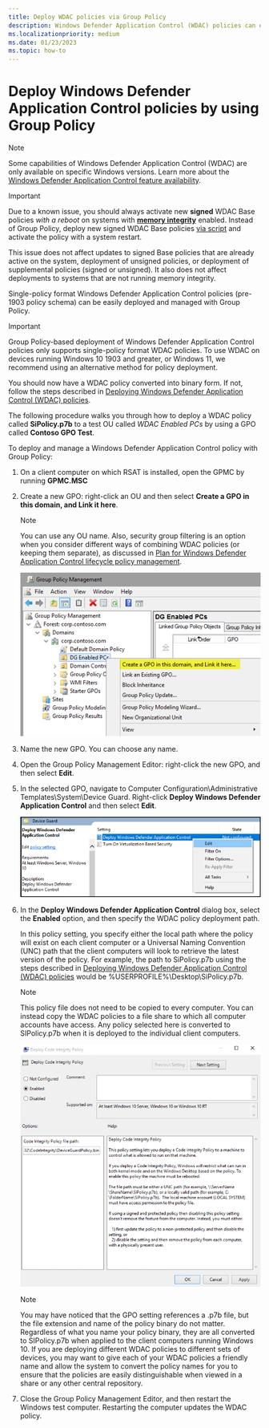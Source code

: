 ```yaml
---
title: Deploy WDAC policies via Group Policy
description: Windows Defender Application Control (WDAC) policies can easily be deployed and managed with Group Policy. Learn how by following this step-by-step guide.
ms.localizationpriority: medium
ms.date: 01/23/2023
ms.topic: how-to
---
```


# Deploy Windows Defender Application Control policies by using Group Policy

> [!NOTE]
> Some capabilities of Windows Defender Application Control (WDAC) are only available on specific Windows versions. Learn more about the [Windows Defender Application Control feature availability](../feature-availability.md).

> [!IMPORTANT]
> Due to a known issue, you should always activate new **signed** WDAC Base policies *with a reboot* on systems with [**memory integrity**](../../../../hardware-security/enable-virtualization-based-protection-of-code-integrity.md) enabled. Instead of Group Policy, deploy new signed WDAC Base policies [via script](/windows/security/threat-protection/windows-defender-application-control/deployment/deploy-wdac-policies-with-script#deploying-signed-policies) and activate the policy with a system restart.
>
> This issue does not affect updates to signed Base policies that are already active on the system, deployment of unsigned policies, or deployment of supplemental policies (signed or unsigned). It also does not affect deployments to systems that are not running memory integrity.

Single-policy format Windows Defender Application Control policies (pre-1903 policy schema) can be easily deployed and managed with Group Policy.

> [!IMPORTANT]
> Group Policy-based deployment of Windows Defender Application Control policies only supports single-policy format WDAC policies. To use WDAC on devices running Windows 10 1903 and greater, or Windows 11, we recommend using an alternative method for policy deployment.

You should now have a WDAC policy converted into binary form. If not, follow the steps described in [Deploying Windows Defender Application Control (WDAC) policies](/windows/security/threat-protection/windows-defender-application-control/windows-defender-application-control-deployment-guide).

The following procedure walks you through how to deploy a WDAC policy called **SiPolicy.p7b** to a test OU called *WDAC Enabled PCs* by using a GPO called **Contoso GPO Test**.

To deploy and manage a Windows Defender Application Control policy with Group Policy:

1. On a client computer on which RSAT is installed, open the GPMC by running **GPMC.MSC**

2. Create a new GPO: right-click an OU and then select **Create a GPO in this domain, and Link it here**.

   > [!NOTE]
   > You can use any OU name. Also, security group filtering is an option when you consider different ways of combining WDAC policies (or keeping them separate), as discussed in [Plan for Windows Defender Application Control lifecycle policy management](../design/plan-appcontrol-management.md).

   ![Group Policy Management, create a GPO.](../images/dg-fig24-creategpo.png)

3. Name the new GPO. You can choose any name.

4. Open the Group Policy Management Editor: right-click the new GPO, and then select **Edit**.

5. In the selected GPO, navigate to Computer Configuration\\Administrative Templates\\System\\Device Guard. Right-click **Deploy Windows Defender Application Control** and then select **Edit**.

    ![Edit the Group Policy for Windows Defender Application Control.](../images/appcontrol-edit-gp.png)

6. In the **Deploy Windows Defender Application Control** dialog box, select the **Enabled** option, and then specify the WDAC policy deployment path.

    In this policy setting, you specify either the local path where the policy will exist on each client computer or a Universal Naming Convention (UNC) path that the client computers will look to retrieve the latest version of the policy. For example, the path to SiPolicy.p7b using the steps described in [Deploying Windows Defender Application Control (WDAC) policies](/windows/security/threat-protection/windows-defender-application-control/windows-defender-application-control-deployment-guide) would be %USERPROFILE%\Desktop\SiPolicy.p7b.

    > [!NOTE]
    > This policy file does not need to be copied to every computer. You can instead copy the WDAC policies to a file share to which all computer accounts have access. Any policy selected here is converted to SIPolicy.p7b when it is deployed to the individual client computers.

    ![Group Policy called Deploy Windows Defender Application Control.](../images/dg-fig26-enablecode.png)

    > [!NOTE]
    > You may have noticed that the GPO setting references a .p7b file, but the file extension and name of the policy binary do not matter. Regardless of what you name your policy binary, they are all converted to SIPolicy.p7b when applied to the client computers running Windows 10. If you are deploying different WDAC policies to different sets of devices, you may want to give each of your WDAC policies a friendly name and allow the system to convert the policy names for you to ensure that the policies are easily distinguishable when viewed in a share or any other central repository.

7. Close the Group Policy Management Editor, and then restart the Windows test computer. Restarting the computer updates the WDAC policy.
